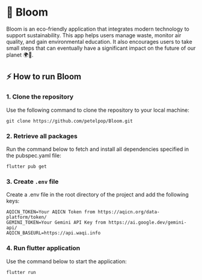 # 🌿 Bloom

Bloom is an eco-friendly application that integrates modern technology to support sustainability. This app helps users manage waste, monitor air quality, and gain environmental education. It also encourages users to take small steps that can eventually have a significant impact on the future of our planet 🌍🌿.


## ⚡ How to run Bloom

### 1. Clone the repository
Use the following command to clone the repository to your local machine:
```
git clone https://github.com/petelpop/Bloom.git
```

### 2. Retrieve all packages
Run the command below to fetch and install all dependencies specified in the pubspec.yaml file:
```
flutter pub get
```

### 3. Create `.env` file
Create a .env file in the root directory of the project and add the following keys:
```
AQICN_TOKEN=Your AQICN Token from https://aqicn.org/data-platform/token/
GEMINI_TOKEN=Your Gemini API Key from https://ai.google.dev/gemini-api/
AQICN_BASEURL=https://api.waqi.info
```
### 4. Run flutter application
Use the command below to start the application:
```
flutter run
```
